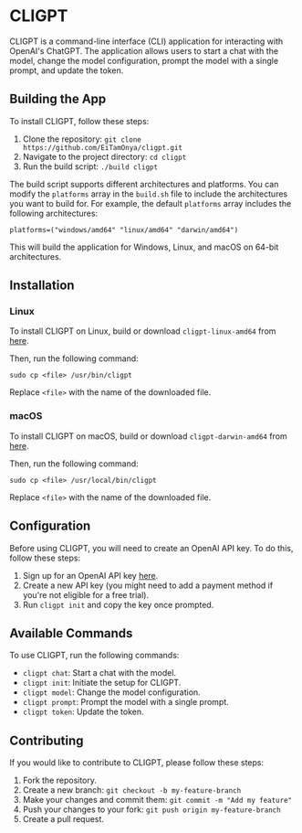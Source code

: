 # CLIGPT

CLIGPT is a command-line interface (CLI) application for interacting with OpenAI's ChatGPT. The application allows users to start a chat with the model, change the model configuration, prompt the model with a single prompt, and update the token.

## Building the App

To install CLIGPT, follow these steps:

1. Clone the repository: `git clone https://github.com/EiTamOnya/cligpt.git`
2. Navigate to the project directory: `cd cligpt`
3. Run the build script: `./build cligpt`

The build script supports different architectures and platforms. You can modify the `platforms` array in the `build.sh` file to include the architectures you want to build for. For example, the default `platforms` array includes the following architectures:

```
platforms=("windows/amd64" "linux/amd64" "darwin/amd64")
```

This will build the application for Windows, Linux, and macOS on 64-bit architectures.

## Installation

### Linux

To install CLIGPT on Linux, build or download `cligpt-linux-amd64` from [here](https://github.com/EiTamOnya/cligpt/releases/latest).

Then, run the following command:

```
sudo cp <file> /usr/bin/cligpt
```

Replace `<file>` with the name of the downloaded file.

### macOS

To install CLIGPT on macOS, build or download `cligpt-darwin-amd64` from [here](https://github.com/EiTamOnya/cligpt/releases/latest).

Then, run the following command:

```
sudo cp <file> /usr/local/bin/cligpt
```

Replace `<file>` with the name of the downloaded file.

## Configuration

Before using CLIGPT, you will need to create an OpenAI API key. To do this, follow these steps:

1. Sign up for an OpenAI API key [here](https://beta.openai.com/signup/).
2. Create a new API key (you might need to add a payment method if you're not eligible for a free trial).
3. Run `cligpt init` and copy the key once prompted.

## Available Commands

To use CLIGPT, run the following commands:

- `cligpt chat`: Start a chat with the model.
- `cligpt init`: Initiate the setup for CLIGPT.
- `cligpt model`: Change the model configuration.
- `cligpt prompt`: Prompt the model with a single prompt.
- `cligpt token`: Update the token.

## Contributing

If you would like to contribute to CLIGPT, please follow these steps:

1. Fork the repository.
2. Create a new branch: `git checkout -b my-feature-branch`
3. Make your changes and commit them: `git commit -m "Add my feature"`
4. Push your changes to your fork: `git push origin my-feature-branch`
5. Create a pull request.
